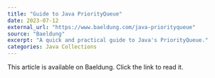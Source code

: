 ```yaml
---
title: "Guide to Java PriorityQueue"
date: 2023-07-12
external_url: "https://www.baeldung.com/java-priorityqueue"
source: "Baeldung"
excerpt: "A quick and practical guide to Java's PriorityQueue."
categories: Java Collections
---
```


This article is available on Baeldung. Click the link to read it. 